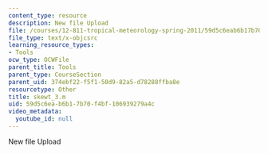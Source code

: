 ```yaml
---
content_type: resource
description: New file Upload
file: /courses/12-811-tropical-meteorology-spring-2011/59d5c6eab6b17b70f4bf106939279a4c_skewt_3.m
file_type: text/x-objcsrc
learning_resource_types:
- Tools
ocw_type: OCWFile
parent_title: Tools
parent_type: CourseSection
parent_uid: 374ebf22-f5f1-50d9-82a5-d78288ffba8e
resourcetype: Other
title: skewt_3.m
uid: 59d5c6ea-b6b1-7b70-f4bf-106939279a4c
video_metadata:
  youtube_id: null
---
```

New file Upload